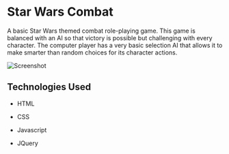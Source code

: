# Star Wars Combat

A basic Star Wars themed combat role-playing game. This game is balanced with an AI so that victory is possible but challenging with every character. The computer player has a very basic selection AI that allows it to make smarter than random choices for its character actions.

![Screenshot](https://i.imgur.com/YarVcUO.png)

## Technologies Used

* HTML

* CSS

* Javascript

* JQuery
